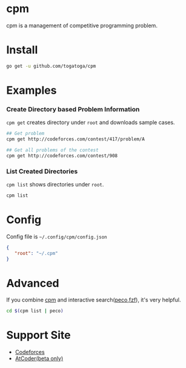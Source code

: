 # cpm
cpm is a management of competitive programming problem.

# Install

```bash
go get -u github.com/togatoga/cpm
```

# Examples
### Create Directory based Problem Information
`cpm get` creates directory under `root` and downloads sample cases.
```bash
## Get problem
cpm get http://codeforces.com/contest/417/problem/A

## Get all problems of the contest
cpm get http://codeforces.com/contest/908
```

### List Created Directories
`cpm list` shows directories under `root`.
```bash
cpm list
```

# Config
Config file is `~/.config/cpm/config.json`
```json
{
   "root": "~/.cpm"
}
```

# Advanced
If you combine [cpm](https://github.com/togatoga/cpm) and interactive search([peco](https://github.com/peco/peco),[fzf](https://github.com/junegunn/fzf)), it's very helpful.
```bash
cd $(cpm list | peco)
```

# Support Site
- [Codeforces](http://codeforces.com)
- [AtCoder(beta only)](https://beta.atcoder.jp)
